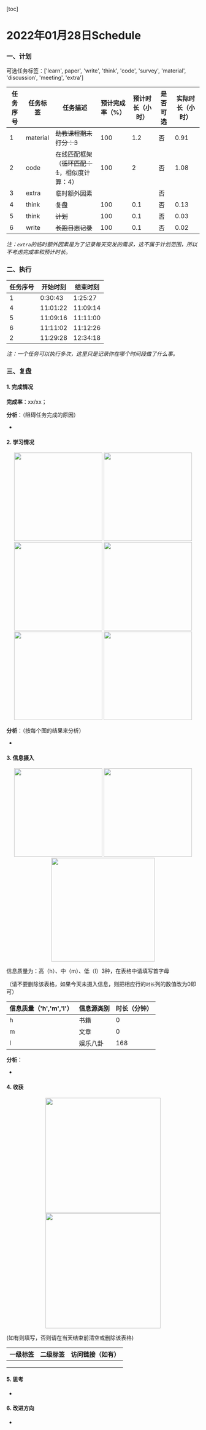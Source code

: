 [toc]

# 2022年01月28日Schedule

### 一、计划

可选任务标签：['learn', paper', 'write', 'think', 'code', 'survey', 'material', 'discussion', 'meeting', 'extra']

| 任务序号 | 任务标签 | 任务描述                                       | 预计完成率（%） | 预计时长（小时） | 是否可选 | 实际时长（小时） |
| -------- | -------- | ---------------------------------------------- | --------------- | ---------------- | -------- | ---------------- |
|1|material|~~助教课程期末打分：3~~|100|1.2|否|0.91|
|2|code|在线匹配框架（~~循环匹配：1~~，相似度计算：4）|100|2|否|1.08|
| 3        | extra    | 临时额外因素                                   |                 |                  | 否       |                  |
|4|think|~~复盘~~|100|0.1|否|0.13|
|5|think|~~计划~~|100|0.1|否|0.03|
|6|write|~~长跑日志记录~~|100|0.1|否|0.02|

*注：`extra`的临时额外因素是为了记录每天突发的需求，这不属于计划范围，所以不考虑完成率和预计时长。*

### 二、执行

| 任务序号 | 开始时刻 | 结束时刻 |
| -------- | -------- | -------- |
| 1        | 0:30:43  | 1:25:27  |
| 4        | 11:01:22 | 11:09:14 |
| 5        | 11:09:16 | 11:11:00 |
| 6        | 11:11:02 | 11:12:26 |
| 2        | 11:29:28 | 12:34:18 |

*注：一个任务可以执行多次，这里只是记录你在哪个时间段做了什么事。*

### 三、复盘

#### 1. 完成情况

**完成率**：xx/xx；

**分析**：（阻碍任务完成的原因）

- 

#### 2. 学习情况
<center class='half'>
<img src='https://gitee.com/holmescao/figure-bed/raw/master/img/2022-01-29_00-52-58_Figure1-activate-bar-20220128_20220128.png' width='230;' />
<img src='https://gitee.com/holmescao/figure-bed/raw/master/img/2022-01-29_00-53-20_Figure2-activate-waterfall-20220122_20220128.png' width='230;' />
<img src='https://gitee.com/holmescao/figure-bed/raw/master/img/2022-01-29_00-53-23_Figure3-activate-bar-20211230_20220128.png' width='230;' />
<img src='https://gitee.com/holmescao/figure-bed/raw/master/img/2022-01-29_00-53-28_Figure4-investment-pie-20211230_20220128.png' width='230;' />
<img src='https://gitee.com/holmescao/figure-bed/raw/master/img/2022-01-29_00-53-31_Figure5-activate-brokenbarh-20220122_20220128.png' width='230;' />
<img src='https://gitee.com/holmescao/figure-bed/raw/master/img/2022-01-29_00-53-34_Figure6-activate-predict-bar-20220128_20220128.png' width='230;' />
</center>

**分析**：（按每个图的结果来分析）

- 

#### 3. 信息摄入
<center class='half'>
<img src='https://gitee.com/holmescao/figure-bed/raw/master/img/2022-01-29_00-53-39_Figure1-dayinformation-pie-20220128_20220128.png' width='230;' />
<img src='https://gitee.com/holmescao/figure-bed/raw/master/img/2022-01-29_00-53-42_Figure2-dayinformation-stackbar-20220128_20220128.png' width='230;' />
<img src='https://gitee.com/holmescao/figure-bed/raw/master/img/2022-01-29_00-53-45_Figure3-monthinformation-stackbar-20211230_20220128.png' width='270;' />
</center>

信息质量为：高（h）、中（m）、低（l）3种，在表格中请填写首字母

（请不要删除该表格，如果今天未摄入信息，则把相应行的`时长`列的数值改为0即可）

| 信息质量（'h','m','l'） | 信息源类别 | 时长（分钟） |
| ----------------------- | ---------- | ------------ |
| h                       | 书籍       | 0            |
| m                       | 文章       | 0            |
| l                       | 娱乐八卦   | 168          |

**分析**：

- 

#### 4. 收获
<center class='half'>
<img src='https://gitee.com/holmescao/figure-bed/raw/master/img/2022-01-29_00-53-51_Figure1-harvest-cloud-20210129_20220128.png' width='300;' />
<img src='https://gitee.com/holmescao/figure-bed/raw/master/img/2022-01-29_00-53-55_Figure2-harvest-vbar-20210129_20220128.png' width='300;' />
</center>

(如有则填写，否则请在当天结束前清空或删除该表格)

| 一级标签 | 二级标签 | 访问链接（如有） |
| -------- | -------- | ---------------- |
|          |          |                  |
|          |          |                  |
|          |          |                  |

#### 5. 思考

- 

#### 6. 改进方向

- 